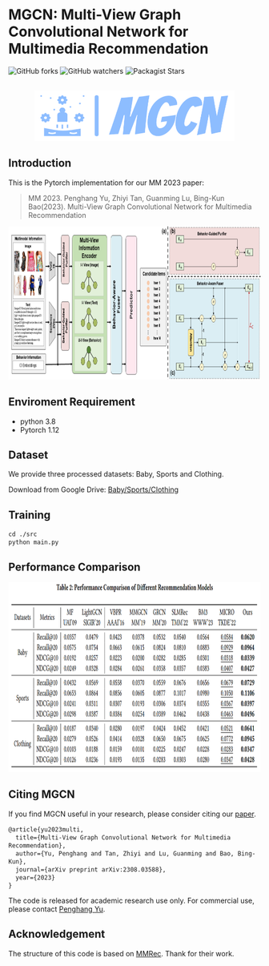 # MGCN: Multi-View Graph Convolutional Network for Multimedia Recommendation
![GitHub forks](https://img.shields.io/github/forks/demonph10/MGCN?style=social)
![GitHub watchers](https://img.shields.io/github/watchers/demonph10/MGCN?style=social)
![Packagist Stars](https://img.shields.io/packagist/stars/demonph10/MGCN)

<!-- PROJECT LOGO -->
<br />
<div align="center">
  <a href="https://github.com/demonph10/MGCN">
    <img src="image/logo.png" alt="Logo" width="400" height="100">
  </a>
</div>

## Introduction

This is the Pytorch implementation for our MM 2023 paper:

>MM 2023. Penghang Yu, Zhiyi Tan, Guanming Lu, Bing-Kun Bao(2023). Multi-View Graph Convolutional Network for Multimedia Recommendation
<img src="image/framework.png" width="900px" height="306px"/>

## Enviroment Requirement
- python 3.8
- Pytorch 1.12

## Dataset

We provide three processed datasets: Baby, Sports and Clothing.

Download from Google Drive: [Baby/Sports/Clothing](https://drive.google.com/file/d/1tpP-IQtUubSlVvYpkA61bffPKkhvT62T/view?usp=drive_link)

## Training
  ```
  cd ./src
  python main.py
  ```
## Performance Comparison
<img src="image/result.png" width="900px" height="380px"/>

## Citing MGCN
If you find MGCN useful in your research, please consider citing our [paper](https://arxiv.org/abs/2308.03588).
```
@article{yu2023multi,
  title={Multi-View Graph Convolutional Network for Multimedia Recommendation},
  author={Yu, Penghang and Tan, Zhiyi and Lu, Guanming and Bao, Bing-Kun},
  journal={arXiv preprint arXiv:2308.03588},
  year={2023}
}
```
The code is released for academic research use only. For commercial use, please contact [Penghang Yu](y463213402@gmail.com).


## Acknowledgement
The structure of this code is  based on [MMRec](https://github.com/enoche/MMRec). Thank for their work.
